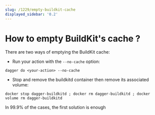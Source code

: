 ```yaml
---
slug: /1229/empty-buildkit-cache
displayed_sidebar: '0.2'
---
```


# How to empty BuildKit's cache ?

There are two ways of emptying the BuildKit cache:

- Run your action with the `--no-cache` option:

```console
dagger do <your-action> --no-cache
```

- Stop and remove the buildkitd container then remove its associated volume:

```console
docker stop dagger-buildkitd ; docker rm dagger-buildkitd ; docker volume rm dagger-buildkitd
```

In 99.9% of the cases, the first solution is enough
